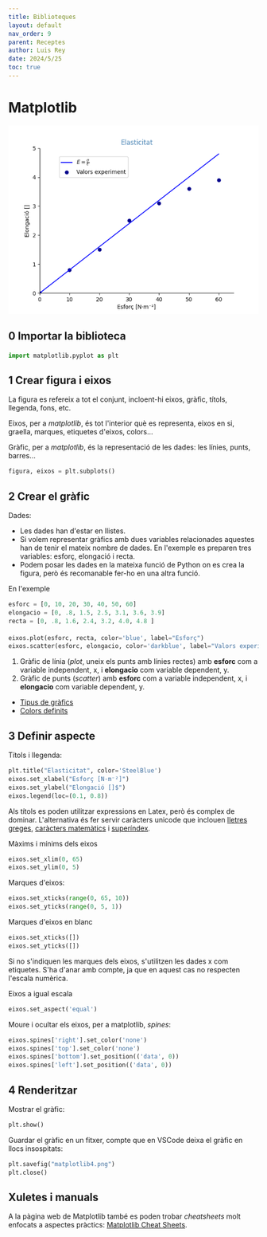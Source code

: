 ```yaml
---
title: Biblioteques
layout: default
nav_order: 9
parent: Receptes
author: Luis Rey
date: 2024/5/25
toc: true
---
```


# Matplotlib

![Elasticitat](imatges/matplotlib.png)

## 0 Importar la biblioteca

```python
import matplotlib.pyplot as plt
```

## 1 Crear figura i eixos

La figura es refereix a tot el conjunt, incloent-hi eixos, gràfic, títols, llegenda, fons, etc.

Eixos, per a *matplotlib*, és tot l'interior què es representa, eixos en si, graella, marques, etiquetes d'eixos, colors...

Gràfic, per a *matplotlib*, és la representació de les dades: les línies, punts, barres...

```python
figura, eixos = plt.subplots()
```

## 2 Crear el gràfic

Dades:

- Les dades han d'estar en llistes.
- Si volem representar gràfics amb dues variables relacionades aquestes han de tenir el mateix nombre de dades. En l'exemple es preparen tres variables: esforç, elongació i recta.
- Podem posar les dades en la mateixa funció de Python on es crea la figura, però és recomanable fer-ho en una altra funció.

En l'exemple

```python
esforc = [0, 10, 20, 30, 40, 50, 60]
elongacio = [0, .8, 1.5, 2.5, 3.1, 3.6, 3.9]
recta = [0, .8, 1.6, 2.4, 3.2, 4.0, 4.8 ]

eixos.plot(esforc, recta, color='blue', label="Esforç")
eixos.scatter(esforc, elongacio, color='darkblue', label="Valors experiment")
```

1. Gràfic de línia (*plot*, uneix els punts amb línies rectes) amb **esforc** com a variable independent, x, i **elongacio** com variable dependent, y.
2. Gràfic de punts (*scatter*) amb **esforc** com a variable independent, x, i **elongacio** com variable dependent, y.

- [Tipus de gràfics](<https://matplotlib.org/stable/plot_types/index.html>)
- [Colors definits](<https://matplotlib.org/stable/gallery/color/named_colors.html#css-colors>)

## 3 Definir aspecte

Títols i llegenda:

```python
plt.title("Elasticitat", color='SteelBlue')
eixos.set_xlabel("Esforç [N·m⁻²]")
eixos.set_ylabel("Elongació []$")
eixos.legend(loc=(0.1, 0.8))
```

Als títols es poden utilitzar expressions en Latex, però és complex de dominar. L'alternativa és fer servir caràcters unicode que inclouen [lletres greges](<https://symbl.cc/es/collections/greek-symbols/>), [caràcters matemàtics](<https://symbl.cc/en/collections/mathematical-signs/>) i [superíndex](<https://symbl.cc/en/collections/superscript-and-subscript-numbers/>).

Màxims i mínims dels eixos

```python
eixos.set_xlim(0, 65)
eixos.set_ylim(0, 5)
```

Marques d'eixos:

```python
eixos.set_xticks(range(0, 65, 10))
eixos.set_yticks(range(0, 5, 1))
```

Marques d'eixos en blanc

```python
eixos.set_xticks([])
eixos.set_yticks([])
```

Si no s'indiquen les marques dels eixos, s'utilitzen les dades x com etiquetes. S'ha d'anar amb compte, ja que en aquest cas no respecten l'escala numèrica.

Eixos a igual escala

```python
eixos.set_aspect('equal')
```

Moure i ocultar els eixos, per a matplotlib, *spines*:

```python
eixos.spines['right'].set_color('none')
eixos.spines['top'].set_color('none')
eixos.spines['bottom'].set_position(('data', 0))
eixos.spines['left'].set_position(('data', 0))
```

## 4 Renderitzar

Mostrar el gràfic:

```python
plt.show()
```

Guardar el gràfic en un fitxer, compte que en VSCode deixa el gràfic en llocs insospitats:

```python
plt.savefig("matplotlib4.png")
plt.close()
```

## Xuletes i manuals

A la pàgina web de Matplotlib també es poden trobar *cheatsheets* molt enfocats a aspectes pràctics: [Matplotlib Cheat Sheets](<https://matplotlib.org/cheatsheets/>).
